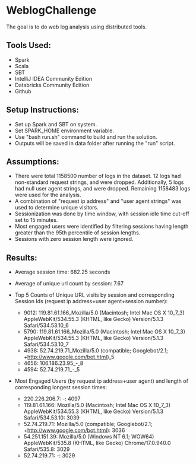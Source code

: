 # WeblogChallenge

The goal is to do web log analysis using distributed tools.

## Tools Used:

- Spark
- Scala
- SBT
- IntelliJ IDEA Community Edition
- Databricks Community Edition
- Github

## Setup Instructions:

- Set up Spark and SBT on system.
- Set SPARK_HOME environment variable.
- Use "bash run.sh" command to build and run the solution.
- Outputs will be saved in data folder after running the "run" script.

## Assumptions:

- There were total 1158500 number of logs in the dataset. 12 logs had non-standard request strings, and were dropped. Additionally, 5 logs had null user agent strings, and were dropped. Remaining 1158483 logs were used for the analysis.
- A combination of "request ip address" and "user agent strings" was used to determine unique visitors.
- Sessionization was done by time window, with session idle time cut-off set to 15 minutes.
- Most engaged users were identified by filtering sessions having length greater than the 95th percentile of session lengths.
- Sessions with zero session length were ignored.

## Results:

- Average session time: 682.25 seconds
- Average of unique url count by session: 7.67

- Top 5 Counts of Unique URL visits by session and corresponding Session Ids (request ip address+user agent+session number):
    
    - 9012: 119.81.61.166_Mozilla/5.0 (Macintosh; Intel Mac OS X 10_7_3) AppleWebKit/534.55.3 (KHTML, like Gecko) Version/5.1.3 Safari/534.53.10_6
    - 5790: 119.81.61.166_Mozilla/5.0 (Macintosh; Intel Mac OS X 10_7_3) AppleWebKit/534.55.3 (KHTML, like Gecko) Version/5.1.3 Safari/534.53.10_7
    - 4938: 52.74.219.71_Mozilla/5.0 (compatible; Googlebot/2.1; +http://www.google.com/bot.html)_5
    - 4656: 106.186.23.95_-_8
    - 4594: 52.74.219.71_-_5

- Most Engaged Users (by request ip address+user agent) and length of corresponding longest session times: 

    - 220.226.206.7: -: 4097
    - 119.81.61.166: Mozilla/5.0 (Macintosh; Intel Mac OS X 10_7_3) AppleWebKit/534.55.3 (KHTML, like Gecko) Version/5.1.3 Safari/534.53.10: 3039
    - 52.74.219.71: Mozilla/5.0 (compatible; Googlebot/2.1; +http://www.google.com/bot.html): 3036
    - 54.251.151.39: Mozilla/5.0 (Windows NT 6.1; WOW64) AppleWebKit/535.8 (KHTML, like Gecko) Chrome/17.0.940.0 Safari/535.8: 3029
    - 52.74.219.71: -: 3029

